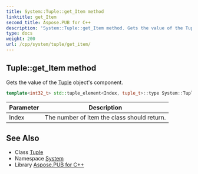 ```yaml
---
title: System::Tuple::get_Item method
linktitle: get_Item
second_title: Aspose.PUB for C++
description: 'System::Tuple::get_Item method. Gets the value of the Tuple object''s component in C++.'
type: docs
weight: 200
url: /cpp/system/tuple/get_item/
---
```

## Tuple::get_Item method


Gets the value of the [Tuple](../) object's component.

```cpp
template<int32_t> std::tuple_element<Index, tuple_t>::type System::Tuple<Args>::get_Item() const
```


| Parameter | Description |
| --- | --- |
| Index | The number of item the class should return. |

## See Also

* Class [Tuple](../)
* Namespace [System](../../)
* Library [Aspose.PUB for C++](../../../)
